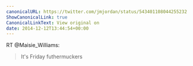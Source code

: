 ```yaml
---
canonicalURL: https://twitter.com/jmjordan/status/543401108044255232
ShowCanonicalLink: true
CanonicalLinkText: View original on
date: 2014-12-12T13:44:54+00:00
---
```

RT @Maisie_Williams:
> It's Friday futhermuckers